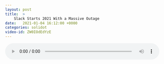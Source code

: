 ```yaml
---
layout: post
title:  >
    Slack Starts 2021 With a Massive Outage
date:   2021-01-04 16:12:00 +0000
categories: solidot
video-id: ZW0IOdEdYzE
---
```


<audio src="/assets/8c57a71699b17cae74a9555b0ceaffd0.mp3" style="width: 100%;" controls></audio>

